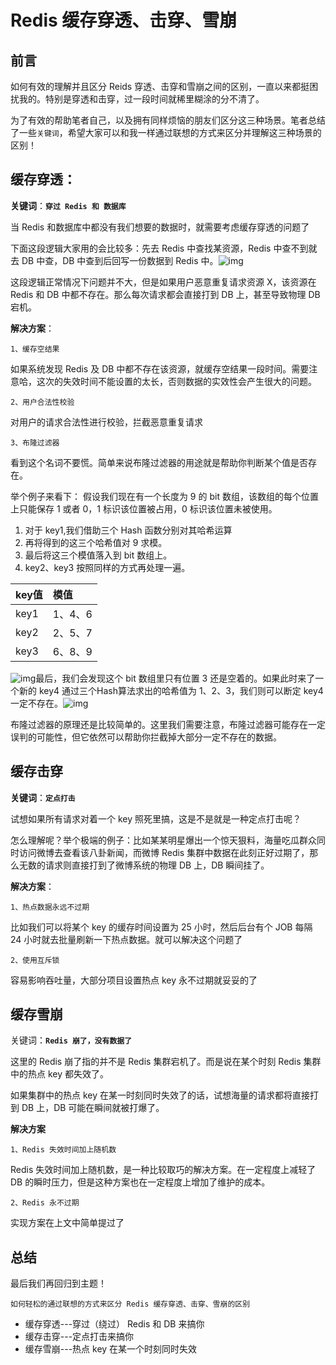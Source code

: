 # Redis 缓存穿透、击穿、雪崩

## 前言

如何有效的理解并且区分 Reids 穿透、击穿和雪崩之间的区别，一直以来都挺困扰我的。特别是穿透和击穿，过一段时间就稀里糊涂的分不清了。

为了有效的帮助笔者自己，以及拥有同样烦恼的朋友们区分这三种场景。笔者总结了一些`关键词`，希望大家可以和我一样通过联想的方式来区分并理解这三种场景的区别！

## 缓存穿透：

**关键词**：**`穿过 Redis 和 数据库`**

当 Redis 和数据库中都没有我们想要的数据时，就需要考虑缓存穿透的问题了

下面这段逻辑大家用的会比较多：先去 Redis 中查找某资源，Redis 中查不到就去 DB 中查，DB 中查到后回写一份数据到 Redis 中。![img](https://p9-juejin.byteimg.com/tos-cn-i-k3u1fbpfcp/e83eabc12d084ddd880d7685307d6e74~tplv-k3u1fbpfcp-zoom-1.image)

这段逻辑正常情况下问题并不大，但是如果用户恶意重复请求资源 X，该资源在 Redis 和 DB 中都不存在。那么每次请求都会直接打到 DB 上，甚至导致物理 DB 宕机。

**解决方案**：

```
1、缓存空结果

```

如果系统发现 Redis 及 DB 中都不存在该资源，就缓存空结果一段时间。需要注意哈，这次的失效时间不能设置的太长，否则数据的实效性会产生很大的问题。

```
2、用户合法性校验

```

对用户的请求合法性进行校验，拦截恶意重复请求

```
3、布隆过滤器

```

看到这个名词不要慌。简单来说布隆过滤器的用途就是帮助你判断某个值是否存在。

举个例子来看下： 假设我们现在有一个长度为 9 的 bit 数组，该数组的每个位置上只能保存 1 或者 0，1 标识该位置被占用，0 标识该位置未被使用。

1. 对于 key1,我们借助三个 Hash 函数分别对其哈希运算
2. 再将得到的这三个哈希值对 9 求模。
3. 最后将这三个模值落入到 bit 数组上。
4. key2、key3 按照同样的方式再处理一遍。

| key值 | 模值    |
| :---- | :------ |
| key1  | 1、4、6 |
| key2  | 2、5、7 |
| key3  | 6、8、9 |

![img](https://p6-juejin.byteimg.com/tos-cn-i-k3u1fbpfcp/abd4457e638f41678ad65a5fd3ee3a77~tplv-k3u1fbpfcp-zoom-1.image)最后，我们会发现这个 bit 数组里只有位置 3 还是空着的。如果此时来了一个新的 key4 通过三个Hash算法求出的哈希值为 1、2、3，我们则可以断定 key4 一定不存在。![img](https://p3-juejin.byteimg.com/tos-cn-i-k3u1fbpfcp/b5b9c0a42a244bd384240a866160b8f8~tplv-k3u1fbpfcp-zoom-1.image)

布隆过滤器的原理还是比较简单的。这里我们需要注意，布隆过滤器可能存在一定误判的可能性，但它依然可以帮助你拦截掉大部分一定不存在的数据。

## 缓存击穿

**关键词**：**`定点打击`**

试想如果所有请求对着一个 key 照死里搞，这是不是就是一种定点打击呢？

怎么理解呢？举个极端的例子：比如某某明星爆出一个惊天狠料，海量吃瓜群众同时访问微博去查看该八卦新闻，而微博 Redis 集群中数据在此刻正好过期了，那么无数的请求则直接打到了微博系统的物理 DB 上，DB 瞬间挂了。

**解决方案**：

```
1、热点数据永远不过期

```

比如我们可以将某个 key 的缓存时间设置为 25 小时，然后后台有个 JOB 每隔 24 小时就去批量刷新一下热点数据。就可以解决这个问题了

```
2、使用互斥锁

```

容易影响吞吐量，大部分项目设置热点 key 永不过期就妥妥的了

## 缓存雪崩

关键词：**`Redis 崩了，没有数据了`**

这里的 Redis 崩了指的并不是 Redis 集群宕机了。而是说在某个时刻 Redis 集群中的热点 key 都失效了。

如果集群中的热点 key 在某一时刻同时失效了的话，试想海量的请求都将直接打到 DB 上，DB 可能在瞬间就被打爆了。

**解决方案**

```
1、Redis 失效时间加上随机数

```

Redis 失效时间加上随机数，是一种比较取巧的解决方案。在一定程度上减轻了 DB 的瞬时压力，但是这种方案也在一定程度上增加了维护的成本。

```
2、Redis 永不过期

```

实现方案在上文中简单提过了

## 总结

最后我们再回归到主题！

```
如何轻松的通过联想的方式来区分 Redis 缓存穿透、击穿、雪崩的区别

```

- 缓存穿透---穿过（绕过） Redis 和 DB 来搞你
- 缓存击穿---定点打击来搞你
- 缓存雪崩---热点 key 在某一个时刻同时失效